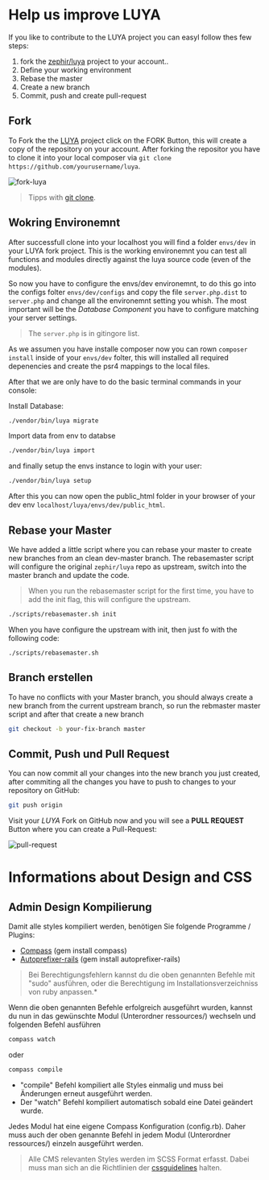 Help us improve LUYA
==================

If you like to contribute to the LUYA project you can easyl follow thes few steps:

1. fork the [zephir/luya](https://github.com/zephir/luya) project to your account..
2. Define your working environment
3. Rebase the master
4. Create a new branch
5. Commit, push and create pull-request

Fork
------
To Fork the the [LUYA](https://github.com/zephir/luya) project click on the FORK Button, this will create a copy of the repository on your account. After forking the repositor you have to clone it into your local composer  via `git clone https://github.com/yourusername/luya`. 

![fork-luya](https://raw.githubusercontent.com/zephir/luya/master/docs/guide/img/start-collaboration-fork.jpg "Fork Luya")

> Tipps with [git clone](https://help.github.com/articles/importing-a-git-repository-using-the-command-line/).

Wokring Environemnt
---------------

After successfull clone into your localhost you will find a folder `envs/dev` in your LUYA fork project. This is the working environemnt you can test all functions and modules directly against the luya source code (even of the modules).

So now you have to configure the envs/dev environemnt, to do this go into the configs folter `envs/dev/configs` and copy the file `server.php.dist` to `server.php` and change all the environemnt setting you whish. The most important will be the *Database Component* you have to configure matching your server settings.

> The `server.php` is in gitingore list.

As we assumen you have installe composer now you can rown `composer install` inside of your `envs/dev` folter, this will installed all required depenencies and create the psr4 mappings to the local files.

After that we are only have to do the basic terminal commands in your console:

Install Database:

```sh
./vendor/bin/luya migrate
```

Import data from env to databse

```sh
./vendor/bin/luya import
```

and finally setup the envs instance to login with your user:

```sh
./vendor/bin/luya setup
```

After this you can now open the public_html folder in your browser of your dev env `localhost/luya/envs/dev/public_html`.

Rebase your Master
------------------

We have added a little script where you can rebase your master to create new branches from an clean dev-master branch. The rebasemaster script will configure the original `zephir/luya` repo as upstream, switch into the master branch and update the code.

> When you run the rebasemaster script for the first time, you have to add the init flag, this will configure the upstream.

```sh
./scripts/rebasemaster.sh init
```

When you have configure the upstream with init, then just fo with the following code:

```
./scripts/rebasemaster.sh
```

Branch erstellen
----------------

To have no conflicts with your Master branch, you should always create a new branch from the current upstream branch, so run the rebmaster master script and after that create a new branch

```sh
git checkout -b your-fix-branch master
```

Commit, Push und Pull Request
-----------------------------

You can now commit all your changes into the new branch you just created, after commiting all the changes you have to push to changes to your repository on GitHub:

```sh
git push origin
```

Visit your *LUYA* Fork on GitHub now and you will see a **PULL REQUEST** Button where you can create a Pull-Request:

![pull-request](https://raw.githubusercontent.com/zephir/luya/master/docs/guide/img/start-collaboration-pull-request.jpg "Pull request")


Informations about Design and CSS
=================================

Admin Design Kompilierung
-------------------------
Damit alle styles kompiliert werden, benötigen Sie folgende Programme / Plugins:

* [Compass](http://compass-style.org/install/) (gem install compass)
* [Autoprefixer-rails](autoprefixer-rails) (gem install autoprefixer-rails)

> Bei Berechtigungsfehlern kannst du die oben genannten Befehle mit "sudo" ausführen, oder die Berechtigung im Installationsverzeichniss von ruby anpassen.*

Wenn die oben genannten Befehle erfolgreich ausgeführt wurden, kannst du nun in das gewünschte Modul (Unterordner ressources/) wechseln und folgenden Befehl ausführen

```sh
compass watch
```

oder

```sh
compass compile
```

+ "compile" Befehl kompiliert alle Styles einmalig und muss bei Änderungen erneut ausgeführt werden.
+ Der "watch" Befehl kompiliert automatisch sobald eine Datei geändert wurde.

Jedes Modul hat eine eigene Compass Konfiguration (config.rb). Daher muss auch der oben genannte Befehl in jedem Modul (Unterordner ressources/) einzeln ausgeführt werden.

> Alle CMS relevanten Styles werden im SCSS Format erfasst. Dabei muss man sich an die Richtlinien der [cssguidelines](http://cssguidelin.es) halten.

